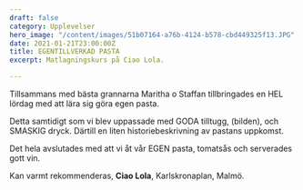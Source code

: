 ```yaml
---
draft: false
category: Upplevelser
hero_image: "/content/images/51b07164-a76b-4124-b578-cbd449325f13.JPG"
date: 2021-01-21T23:00:00Z
title: EGENTILLVERKAD PASTA
excerpt: Matlagningskurs på Ciao Lola.

---
```

Tillsammans med bästa grannarna Maritha o Staffan tillbringades en HEL lördag med att lära sig göra egen pasta.

Detta samtidigt som vi blev uppassade med GODA tilltugg, (bilden), och SMASKIG dryck. Därtill en liten historiebeskrivning av pastans uppkomst.

Det hela avslutades med att vi åt vår EGEN pasta, tomatsås och serverades gott vin.

Kan varmt rekommenderas, **Ciao Lola**, Karlskronaplan, Malmö.